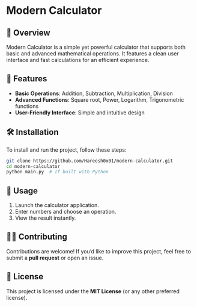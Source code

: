 # Modern Calculator  

## 📌 Overview  
Modern Calculator is a simple yet powerful calculator that supports both basic and advanced mathematical operations. It features a clean user interface and fast calculations for an efficient experience.  

## 🚀 Features  
- **Basic Operations**: Addition, Subtraction, Multiplication, Division  
- **Advanced Functions**: Square root, Power, Logarithm, Trigonometric functions  
- **User-Friendly Interface**: Simple and intuitive design  

## 🛠 Installation  
To install and run the project, follow these steps:  

```bash
git clone https://github.com/Hareesh0x01/modern-calculator.git  
cd modern-calculator  
python main.py  # If built with Python
```

## 📖 Usage  
1. Launch the calculator application.  
2. Enter numbers and choose an operation.  
3. View the result instantly.  

## 👨‍💻 Contributing  
Contributions are welcome! If you’d like to improve this project, feel free to submit a **pull request** or open an issue.  

## 📜 License  
This project is licensed under the **MIT License** (or any other preferred license).
